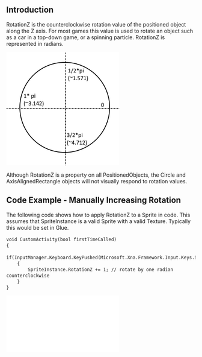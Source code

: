 ## Introduction

RotationZ is the counterclockwise rotation value of the positioned object along the Z axis. For most games this value is used to rotate an object such as a car in a top-down game, or a spinning particle. RotationZ is represented in radians.

![](/media/2023-07-img_64b6c4ad533da.png)

Although RotationZ is a property on all PositionedObjects, the Circle and AxisAlignedRectangle objects will not visually respond to rotation values.

## Code Example - Manually Increasing Rotation

The following code shows how to apply RotationZ to a Sprite in code. This assumes that SpriteInstance is a valid Sprite with a valid Texture. Typically this would be set in Glue.

    void CustomActivity(bool firstTimeCalled)
    {
        if(InputManager.Keyboard.KeyPushed(Microsoft.Xna.Framework.Input.Keys.Space))
        {
            SpriteInstance.RotationZ += 1; // rotate by one radian counterclockwise
        }
    }

[![](/wp-content/uploads/2019/07/2021_March_16_092026.gif.md)](/wp-content/uploads/2019/07/2021_March_16_092026.gif.md)  
